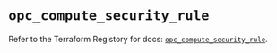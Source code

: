 # `opc_compute_security_rule`

Refer to the Terraform Registory for docs: [`opc_compute_security_rule`](https://www.terraform.io/docs/providers/opc/r/compute_security_rule).
